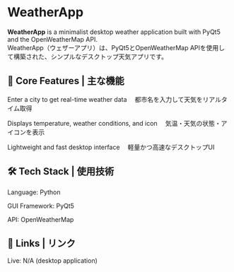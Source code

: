 # WeatherApp
**WeatherApp** is a minimalist desktop weather application built with PyQt5 and the OpenWeatherMap API. </br>
WeatherApp（ウェザーアプリ）は、PyQt5とOpenWeatherMap APIを使用して構築された、シンプルなデスクトップ天気アプリです。

## 🔧 Core Features | 主な機能
Enter a city to get real-time weather data
　都市名を入力して天気をリアルタイム取得

Displays temperature, weather conditions, and icon
　気温・天気の状態・アイコンを表示

Lightweight and fast desktop interface
　軽量かつ高速なデスクトップUI

## 🛠 Tech Stack | 使用技術
Language: Python

GUI Framework: PyQt5

API: OpenWeatherMap

## 🔗 Links | リンク
Live: N/A (desktop application)
